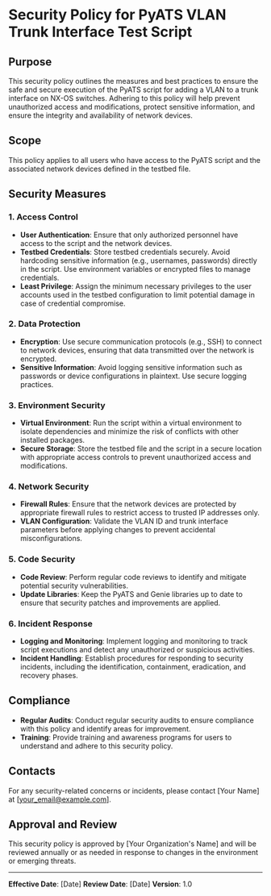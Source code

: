 # Security Policy for PyATS VLAN Trunk Interface Test Script

## Purpose
This security policy outlines the measures and best practices to ensure the safe and secure execution of the PyATS script for adding a VLAN to a trunk interface on NX-OS switches. Adhering to this policy will help prevent unauthorized access and modifications, protect sensitive information, and ensure the integrity and availability of network devices.

## Scope
This policy applies to all users who have access to the PyATS script and the associated network devices defined in the testbed file.

## Security Measures

### 1. Access Control
- **User Authentication**: Ensure that only authorized personnel have access to the script and the network devices.
- **Testbed Credentials**: Store testbed credentials securely. Avoid hardcoding sensitive information (e.g., usernames, passwords) directly in the script. Use environment variables or encrypted files to manage credentials.
- **Least Privilege**: Assign the minimum necessary privileges to the user accounts used in the testbed configuration to limit potential damage in case of credential compromise.

### 2. Data Protection
- **Encryption**: Use secure communication protocols (e.g., SSH) to connect to network devices, ensuring that data transmitted over the network is encrypted.
- **Sensitive Information**: Avoid logging sensitive information such as passwords or device configurations in plaintext. Use secure logging practices.

### 3. Environment Security
- **Virtual Environment**: Run the script within a virtual environment to isolate dependencies and minimize the risk of conflicts with other installed packages.
- **Secure Storage**: Store the testbed file and the script in a secure location with appropriate access controls to prevent unauthorized access and modifications.

### 4. Network Security
- **Firewall Rules**: Ensure that the network devices are protected by appropriate firewall rules to restrict access to trusted IP addresses only.
- **VLAN Configuration**: Validate the VLAN ID and trunk interface parameters before applying changes to prevent accidental misconfigurations.

### 5. Code Security
- **Code Review**: Perform regular code reviews to identify and mitigate potential security vulnerabilities.
- **Update Libraries**: Keep the PyATS and Genie libraries up to date to ensure that security patches and improvements are applied.

### 6. Incident Response
- **Logging and Monitoring**: Implement logging and monitoring to track script executions and detect any unauthorized or suspicious activities.
- **Incident Handling**: Establish procedures for responding to security incidents, including the identification, containment, eradication, and recovery phases.

## Compliance
- **Regular Audits**: Conduct regular security audits to ensure compliance with this policy and identify areas for improvement.
- **Training**: Provide training and awareness programs for users to understand and adhere to this security policy.

## Contacts
For any security-related concerns or incidents, please contact [Your Name] at [your_email@example.com].

## Approval and Review
This security policy is approved by [Your Organization's Name] and will be reviewed annually or as needed in response to changes in the environment or emerging threats.

---

**Effective Date**: [Date]
**Review Date**: [Date]
**Version**: 1.0
